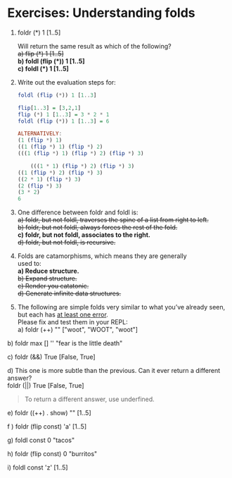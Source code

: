 # Exercises: Understanding folds
1. foldr (*) 1 [1..5]

    Will return the same result as which of the following?  
    ~~a) flip (\*) 1 [1..5]~~  
    **b) foldl (flip (\*)) 1 [1..5]**  
    **c) foldl (\*) 1 [1..5]**  

2. Write out the evaluation steps for:
    ```hs
    foldl (flip (*)) 1 [1..3]

    flip[1..3] = [3,2,1]
    flip (*) 1 [1..3] = 3 * 2 * 1
    foldl (flip (*)) 1 [1..3] = 6
    
    ALTERNATIVELY:
    (1 (flip *) 1)
    ((1 (flip *) 1) (flip *) 2)
    (((1 (flip *) 1) (flip *) 2) (flip *) 3)

        (((1 * 1) (flip *) 2) (flip *) 3)
    ((1 (flip *) 2) (flip *) 3)
    ((2 * 1) (flip *) 3)
    (2 (flip *) 3)
    (3 * 2)
    6
    ```

3. One difference between foldr and foldl is:  
~~a) foldr, but not foldl, traverses the spine of a list from
right to left.~~  
~~b) foldr, but not foldl, always forces the rest of the fold.~~  
**c) foldr, but not foldl, associates to the right.**  
~~d) foldr, but not foldl, is recursive.~~  

4. Folds are catamorphisms, which means they are generally  
used to:  
**a) Reduce structure.**  
~~b) Expand structure.~~  
~~c) Render you catatonic.~~  
~~d) Generate infinite data structures.~~  

5. The following are simple folds very similar to what you’ve
already seen, but each has <ins>at least one error</ins>.   
Please fix and test them in your REPL:  
a) foldr (++) "" ["woot", "WOOT", "woot"]  

b) foldr max [] '' "fear is the little death"  

c) foldr (&&) True [False, True]  

d) This one is more subtle than the previous. Can it
ever return a different answer?  
foldr (||) True [False, True]  
> To return a different answer, use underfined.

e) foldr ((++) . show) "" [1..5]

f ) foldr (flip const) 'a' [1..5]  

g) foldl const 0 "tacos"  

h) foldr (flip const) 0 "burritos"


i) foldl const 'z' [1..5]  